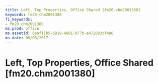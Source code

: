 ```yaml
---
title: Left, Top Properties, Office Shared [fm20.chm2001380]
keywords: fm20.chm2001380
f1_keywords:
- fm20.chm2001380
ms.prod: office
ms.assetid: 6eaf11b5-6919-4801-b77b-e472083cf4a0
ms.date: 06/08/2017
---
```



# Left, Top Properties, Office Shared [fm20.chm2001380]

